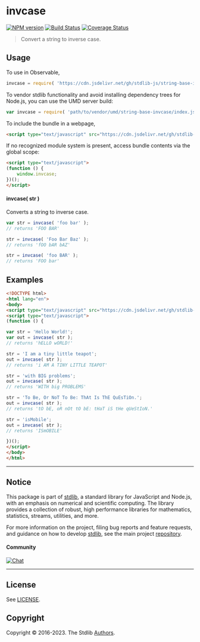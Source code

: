 <!--

@license Apache-2.0

Copyright (c) 2023 The Stdlib Authors.

Licensed under the Apache License, Version 2.0 (the "License");
you may not use this file except in compliance with the License.
You may obtain a copy of the License at

   http://www.apache.org/licenses/LICENSE-2.0

Unless required by applicable law or agreed to in writing, software
distributed under the License is distributed on an "AS IS" BASIS,
WITHOUT WARRANTIES OR CONDITIONS OF ANY KIND, either express or implied.
See the License for the specific language governing permissions and
limitations under the License.

-->

# invcase

[![NPM version][npm-image]][npm-url] [![Build Status][test-image]][test-url] [![Coverage Status][coverage-image]][coverage-url] <!-- [![dependencies][dependencies-image]][dependencies-url] -->

> Convert a string to inverse case.

<!-- Package usage documentation. -->



<section class="usage">

## Usage

To use in Observable,

```javascript
invcase = require( 'https://cdn.jsdelivr.net/gh/stdlib-js/string-base-invcase@v0.0.3-umd/browser.js' )
```

To vendor stdlib functionality and avoid installing dependency trees for Node.js, you can use the UMD server build:

```javascript
var invcase = require( 'path/to/vendor/umd/string-base-invcase/index.js' )
```

To include the bundle in a webpage,

```html
<script type="text/javascript" src="https://cdn.jsdelivr.net/gh/stdlib-js/string-base-invcase@v0.0.3-umd/browser.js"></script>
```

If no recognized module system is present, access bundle contents via the global scope:

```html
<script type="text/javascript">
(function () {
    window.invcase;
})();
</script>
```

#### invcase( str )

Converts a string to inverse case.

```javascript
var str = invcase( 'foo bar' );
// returns 'FOO BAR'

str = invcase( 'Foo Bar Baz' );
// returns 'fOO bAR bAZ'

str = invcase( 'foo BAR' );
// returns 'FOO bar'
```

</section>

<!-- /.usage -->

<!-- Package usage examples. -->

<section class="examples">

## Examples

```html
<!DOCTYPE html>
<html lang="en">
<body>
<script type="text/javascript" src="https://cdn.jsdelivr.net/gh/stdlib-js/string-base-invcase@v0.0.3-umd/browser.js"></script>
<script type="text/javascript">
(function () {

var str = 'Hello World!';
var out = invcase( str );
// returns 'hELLO wORLD!'

str = 'I am a tiny little teapot';
out = invcase( str );
// returns 'i AM A TINY LITTLE TEAPOT'

str = 'with BIG problems';
out = invcase( str );
// returns 'WITH big PROBLEMS'

str = 'To Be, Or NoT To Be: ThAt Is ThE QuEsTiOn.';
out = invcase( str );
// returns 'tO bE, oR nOt tO bE: tHaT iS tHe qUeStIoN.'

str = 'isMobile';
out = invcase( str );
// returns 'ISmOBILE'

})();
</script>
</body>
</html>
```

</section>

<!-- /.examples -->

<!-- Section for related `stdlib` packages. Do not manually edit this section, as it is automatically populated. -->

<section class="related">

</section>

<!-- /.related -->

<!-- Section for all links. Make sure to keep an empty line after the `section` element and another before the `/section` close. -->


<section class="main-repo" >

* * *

## Notice

This package is part of [stdlib][stdlib], a standard library for JavaScript and Node.js, with an emphasis on numerical and scientific computing. The library provides a collection of robust, high performance libraries for mathematics, statistics, streams, utilities, and more.

For more information on the project, filing bug reports and feature requests, and guidance on how to develop [stdlib][stdlib], see the main project [repository][stdlib].

#### Community

[![Chat][chat-image]][chat-url]

---

## License

See [LICENSE][stdlib-license].


## Copyright

Copyright &copy; 2016-2023. The Stdlib [Authors][stdlib-authors].

</section>

<!-- /.stdlib -->

<!-- Section for all links. Make sure to keep an empty line after the `section` element and another before the `/section` close. -->

<section class="links">

[npm-image]: http://img.shields.io/npm/v/@stdlib/string-base-invcase.svg
[npm-url]: https://npmjs.org/package/@stdlib/string-base-invcase

[test-image]: https://github.com/stdlib-js/string-base-invcase/actions/workflows/test.yml/badge.svg?branch=v0.0.3
[test-url]: https://github.com/stdlib-js/string-base-invcase/actions/workflows/test.yml?query=branch:v0.0.3

[coverage-image]: https://img.shields.io/codecov/c/github/stdlib-js/string-base-invcase/main.svg
[coverage-url]: https://codecov.io/github/stdlib-js/string-base-invcase?branch=main

<!--

[dependencies-image]: https://img.shields.io/david/stdlib-js/string-base-invcase.svg
[dependencies-url]: https://david-dm.org/stdlib-js/string-base-invcase/main

-->

[chat-image]: https://img.shields.io/gitter/room/stdlib-js/stdlib.svg
[chat-url]: https://app.gitter.im/#/room/#stdlib-js_stdlib:gitter.im

[stdlib]: https://github.com/stdlib-js/stdlib

[stdlib-authors]: https://github.com/stdlib-js/stdlib/graphs/contributors

[umd]: https://github.com/umdjs/umd
[es-module]: https://developer.mozilla.org/en-US/docs/Web/JavaScript/Guide/Modules

[deno-url]: https://github.com/stdlib-js/string-base-invcase/tree/deno
[umd-url]: https://github.com/stdlib-js/string-base-invcase/tree/umd
[esm-url]: https://github.com/stdlib-js/string-base-invcase/tree/esm
[branches-url]: https://github.com/stdlib-js/string-base-invcase/blob/main/branches.md

[stdlib-license]: https://raw.githubusercontent.com/stdlib-js/string-base-invcase/main/LICENSE

</section>

<!-- /.links -->
